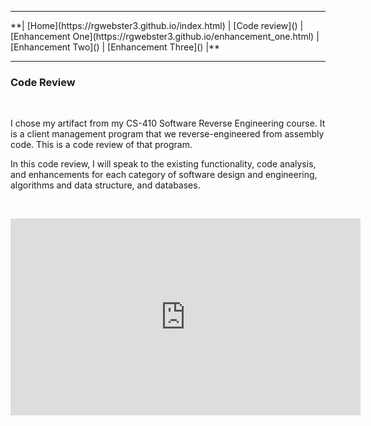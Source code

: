 <hr>
**| [Home](https://rgwebster3.github.io/index.html) | [Code review]() | [Enhancement One](https://rgwebster3.github.io/enhancement_one.html) | [Enhancement Two]() | [Enhancement Three]() |**
<hr>

### Code Review
<br>

I chose my artifact from my CS-410 Software Reverse Engineering course. It is a client management program that we reverse-engineered from assembly code. This is a code review of that program.

In this code review, I will speak to the existing functionality, code analysis, and enhancements for each category of software design and engineering, algorithms and data structure, and databases.
  
<br>

<p align="center">
<iframe width="560" height="315" src="https://www.youtube.com/embed/xkQD2hQf_64" frameborder="0" allow="autoplay; encrypted-media" allowfullscreen=""> </iframe>
</p>


